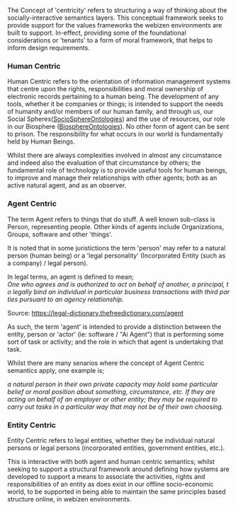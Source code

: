 The Concept of 'centricity' refers to structuring a way of thinking about the socially-interactive semantics layers.  This conceptual framework seeks to provide support for the values frameworks the webizen environments are built to support.  In-effect, providing some of the foundational considerations or 'tenants' to a form of moral framework, that helps to inform design requirements.

### Human Centric

Human Centric refers to the orientation of information management systems that centre upon the rights, responsibilities and moral ownership of electronic records pertaining to a human being. 
The development of any tools, whether it be companies or things; is intended to support the needs of humanity and/or members of our human family, and through us, our Social Spheres([SocioSphereOntologies](SocioSphereOntologies.md)) and the use of resources, our role in our Biosphere ([BiosphereOntologies](BiosphereOntologies.md)).  No other form of agent can be sent to prison.  The responsibility for what occurs in our world is fundamentally held by Human Beings.  

Whilst there are always complexities involved in almost any circumstance and indeed also the evaluation of that circumstance by others; the fundamental role of technology is to provide useful tools for human beings, to improve and manage their relationships with other agents; both as an active natural agent, and as an observer.  

### Agent Centric

The term Agent refers to things that do stuff. A well known sub-class is Person, representing people. Other kinds of agents include Organizations, Groups, software and other 'things'.

It is noted that in some juristictions the term 'person' may refer to a natural person (human being) or a 'legal personality' (Incorporated Entity (such as a company) / legal person). 

In legal terms, an agent is defined to mean;
*One who agrees and is authorized to act on behalf of another, a principal, to legally bind an individual in particular business transactions with third parties pursuant to an agency relationship.*

Source: https://legal-dictionary.thefreedictionary.com/agent

As such, the term 'agent' is intended to provide a distinction between the entity, person or 'actor' (ie: software / "Ai Agent") that is performing some sort of task or activity; and the role in which that agent is undertaking that task.  

Whilst there are many senarios where the concept of Agent Centric semantics apply, one example is;

*a natural person in their own private capacity may hold some particular belief or moral position about something, circumstance, etc.  If they are acting on behalf of an employer or other entity; they may be required to carry out tasks in a particular way that may not be of their own choosing.*  

### Entity Centric

Entity Centric refers to legal entities, whether they be individual natural persons or legal persons (incorporated entities, government entities, etc.).  

This is interactive with both agent and human centric semantics; whilst seeking to support a structural framework around defining how systems are developed to support a means to associate the activities, rights and responsibilities of an entity as does exist in our offline socio-economic world, to be supported in being able to maintain the same principles based structure online, in webizen environments. 


